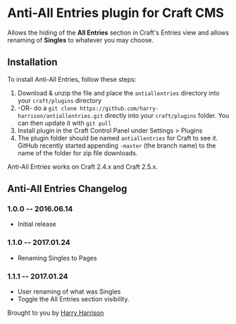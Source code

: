 # Anti-All Entries plugin for Craft CMS
Allows the hiding of the **All Entries** section in Craft's Entries view and allows renaming of **Singles** to whatever you may choose.

## Installation

To install Anti-All Entries, follow these steps:

1. Download & unzip the file and place the `antiallentries` directory into your `craft/plugins` directory
2.  -OR- do a `git clone https://github.com/harry-harrison/antiallentries.git` directly into your `craft/plugins` folder.  You can then update it with `git pull`
3. Install plugin in the Craft Control Panel under Settings > Plugins
4. The plugin folder should be named `antiallentries` for Craft to see it.  GitHub recently started appending `-master` (the branch name) to the name of the folder for zip file downloads.

Anti-All Entries works on Craft 2.4.x and Craft 2.5.x.


## Anti-All Entries Changelog

### 1.0.0 -- 2016.06.14

* Initial release

### 1.1.0 -- 2017.01.24

* Renaming Singles to Pages

### 1.1.1 -- 2017.01.24

* User renaming of what was Singles
* Toggle the All Entries section visibility.

Brought to you by [Harry Harrison](http://harryharrison.co/)
